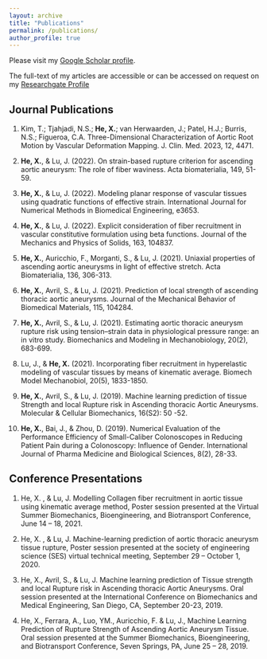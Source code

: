 ```yaml
---
layout: archive
title: "Publications"
permalink: /publications/
author_profile: true
---
```

Please visit my [Google Scholar profile](https://scholar.google.co.id/citations?user=22ZgaYYAAAAJ&hl=en).

The full-text of my articles are accessible or can be accessed on request on my [Researchgate Profile](https://www.researchgate.net/profile/Xuehuan-He-2)

## Journal Publications
1. Kim, T.; Tjahjadi, N.S.; **He, X.**; van Herwaarden, J.; Patel, H.J.; Burris, N.S.; Figueroa, C.A. Three-Dimensional Characterization of Aortic Root Motion by Vascular Deformation Mapping. J. Clin. Med. 2023, 12, 4471.

2. **He, X.**, & Lu, J. (2022). On strain-based rupture criterion for ascending aortic aneurysm: The role of fiber waviness. Acta biomaterialia, 149, 51-59.

3. **He, X.**, & Lu, J. (2022). Modeling planar response of vascular tissues using quadratic functions of effective strain. International Journal for Numerical Methods in Biomedical Engineering, e3653.

4. **He, X.**, & Lu, J. (2022).  Explicit consideration of fiber recruitment in vascular constitutive formulation using beta functions. Journal of the Mechanics and Physics of Solids, 163, 104837. 

5. **He, X.**, Auricchio, F., Morganti, S., & Lu, J. (2021). Uniaxial properties of ascending aortic aneurysms in light of effective stretch. Acta Biomaterialia, 136, 306-313. 

6. **He, X.**, Avril, S., & Lu, J. (2021). Prediction of local strength of ascending thoracic aortic aneurysms. Journal of the Mechanical Behavior of Biomedical Materials, 115, 104284. 

7. **He, X.**, Avril, S., & Lu, J. (2021). Estimating aortic thoracic aneurysm rupture risk using tension–strain data in physiological pressure range: an in vitro study. Biomechanics and Modeling in Mechanobiology, 20(2), 683-699. 

8. Lu, J., & **He, X.** (2021). Incorporating fiber recruitment in hyperelastic modeling of vascular tissues by means of kinematic average. Biomech Model Mechanobiol, 20(5), 1833-1850. 

9. **He, X.**, Avril, S., & Lu, J. (2019). Machine learning prediction of tissue Strength and local Rupture risk in Ascending thoracic Aortic Aneurysms. Molecular & Cellular Biomechanics, 16(S2): 50 -52. 

10. **He, X.**, Bai, J., & Zhou, D. (2019). Numerical Evaluation of the Performance Efficiency of Small-Caliber Colonoscopes in Reducing Patient Pain during a Colonoscopy: Influence of Gender. International Journal of Pharma Medicine and Biological Sciences, 8(2), 28-33.

  
## Conference Presentations

1. He, X. , & Lu, J. Modelling Collagen fiber recruitment in aortic tissue using kinematic average method, Poster session presented at the Virtual Summer Biomechanics, Bioengineering, and Biotransport Conference, June 14 – 18, 2021.

2. He, X. , & Lu, J. Machine-learning prediction of aortic thoracic aneurysm tissue rupture, Poster session presented at the society of engineering science (SES) virtual technical meeting, September 29 – October 1, 2020.

3. He, X., Avril, S., & Lu, J. Machine learning prediction of Tissue strength and local Rupture risk in Ascending thoracic Aortic Aneurysms. Oral session presented at the International Conference on Biomechanics and Medical Engineering, San Diego, CA, September 20-23, 2019.

4. He, X., Ferrara, A., Luo, YM., Auricchio, F. & Lu, J., Machine Learning Prediction of Rupture Strength of Ascending Aortic Aneurysm Tissue. Oral session presented at the Summer Biomechanics, Bioengineering, and Biotransport Conference, Seven Springs, PA, June 25 – 28, 2019.
